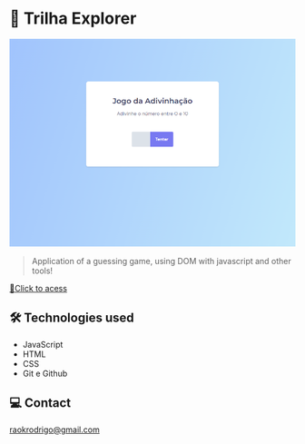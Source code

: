 # 🚀 Trilha Explorer

![preview](./github/preview.png.png)

> Application of a guessing game, using DOM with javascript and other tools!

[🔗Click to acess](https://rodkunz.github.io/guessing-game/)

## 🛠 Technologies used

- JavaScript
- HTML
- CSS
- Git e Github

## 💻 Contact

raokrodrigo@gmail.com
